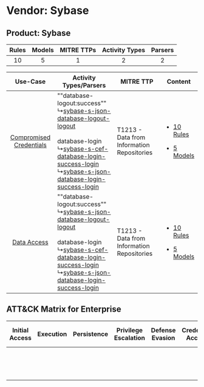 Vendor: Sybase
==============
Product: Sybase
---------------
| Rules | Models | MITRE TTPs | Activity Types | Parsers |
|:-----:|:------:|:----------:|:--------------:|:-------:|
|  10   |   5    |     1      |       2        |    2    |

|    Use-Case    | Activity Types/Parsers    | MITRE TTP    | Content    |
|:----:| ---- | ---- | ---- |
| [Compromised Credentials](../../../UseCases/uc_compromised_credentials.md) |  ""database-logout:success""<br> ↳[sybase-s-json-database-logout-logout](Ps/pC_sybasesjsondatabaselogoutlogout.md)<br><br> database-login<br> ↳[sybase-s-cef-database-login-success-login](Ps/pC_sybasescefdatabaseloginsuccesslogin.md)<br> ↳[sybase-s-json-database-login-success-login](Ps/pC_sybasesjsondatabaseloginsuccesslogin.md)<br> | T1213 - Data from Information Repositories<br> | [<ul><li>10 Rules</li></ul><ul><li>5 Models</li></ul>](RM/r_m_sybase_sybase_Compromised_Credentials.md) |
|    [Data Access](../../../UseCases/uc_data_access.md)    |  ""database-logout:success""<br> ↳[sybase-s-json-database-logout-logout](Ps/pC_sybasesjsondatabaselogoutlogout.md)<br><br> database-login<br> ↳[sybase-s-cef-database-login-success-login](Ps/pC_sybasescefdatabaseloginsuccesslogin.md)<br> ↳[sybase-s-json-database-login-success-login](Ps/pC_sybasesjsondatabaseloginsuccesslogin.md)<br> | T1213 - Data from Information Repositories<br> | [<ul><li>10 Rules</li></ul><ul><li>5 Models</li></ul>](RM/r_m_sybase_sybase_Data_Access.md)    |

ATT&CK Matrix for Enterprise
----------------------------
| Initial Access | Execution | Persistence | Privilege Escalation | Defense Evasion | Credential Access | Discovery | Lateral Movement | Collection                                                                              | Command and Control | Exfiltration | Impact |
| -------------- | --------- | ----------- | -------------------- | --------------- | ----------------- | --------- | ---------------- | --------------------------------------------------------------------------------------- | ------------------- | ------------ | ------ |
|                |           |             |                      |                 |                   |           |                  | [Data from Information Repositories](https://attack.mitre.org/techniques/T1213)<br><br> |                     |              |        |